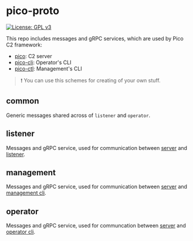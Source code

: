 # pico-proto

[![License: GPL v3](https://img.shields.io/badge/License-GPLv3-blue.svg)](https://www.gnu.org/licenses/gpl-3.0)

This repo includes messages and gRPC services, which are used by Pico C2 framework:
- [pico](https://github.com/PicoTools/pico): C2 server
- [pico-cli](https://github.com/PicoTools/pico-cli): Operator's CLI
- [pico-ctl](https://github.com/PicoTools/pico): Management's CLI

> :exclamation: You can use this schemes for creating of your own stuff.

## common

Generic messages shared across of `listener` and `operator`.

## listener

Messages and gRPC service, used for communication between [server](https://github.com/PicoTools/pico) and [listener](https://github.com/PicoTools/example-listener).

## management

Messages and gRPC service, used for communication between [server](https://github.com/PicoTools/pico) and [management cli](https://github.com/PicoTools/pico).

## operator

Messages and gRPC service, used for communcation between [server](https://github.com/PicoTools/pico) and [operator cli](https://github.com/PicoTools/pico-cli).
